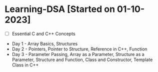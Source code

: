 # Learning-DSA [Started on 01-10-2023]
- [ ] Essential C and C++ Concepts
- Day 1 - Array Basics, Structures
- Day 2 - Pointers, Pointer to Structure, Reference in C++, Function
- Day 3 - Parameter Passing, Array as a Parameter, Structure as a Parameter, Structure and Function, Class and Constructor, Template Class in C++
